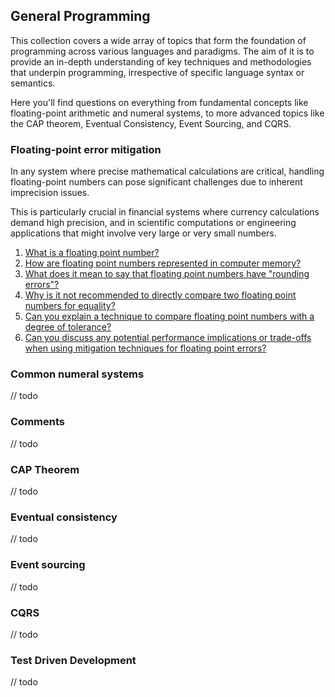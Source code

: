 ## General Programming

This collection covers a wide array of topics that form the foundation of
programming across various languages and paradigms. The aim of it is to provide
an in-depth understanding of key techniques and methodologies that underpin
programming, irrespective of specific language syntax or semantics.

Here you'll find questions on everything from fundamental concepts like
floating-point arithmetic and numeral systems, to more advanced topics like the
CAP theorem, Eventual Consistency, Event Sourcing, and CQRS.

### Floating-point error mitigation

In any system where precise mathematical calculations are critical, handling
floating-point numbers can pose significant challenges due to inherent
imprecision issues.

This is particularly crucial in financial systems where currency calculations
demand high precision, and in scientific computations or engineering
applications that might involve very large or very small numbers.

1. [What is a floating point number?](/programming/repository/float.md)
2. [How are floating point numbers represented in computer memory?](/programming/repository/float-in-memory.md)
3. [What does it mean to say that floating point numbers have "rounding errors"?](/programming/repository/float-rounding-error.md)
4. [Why is it not recommended to directly compare two floating point numbers for equality?](/programming/repository/float-equality.md)
5. [Can you explain a technique to compare floating point numbers with a degree of tolerance?](/programming/repository/float-tolerance.md)
6. [Can you discuss any potential performance implications or trade-offs when using mitigation techniques for floating point errors?](/programming/repository/float-mitigation-pitfalls.md)

### Common numeral systems

// todo

### Comments

// todo

### CAP Theorem

// todo

### Eventual consistency

// todo

### Event sourcing

// todo

### CQRS

// todo

### Test Driven Development

// todo
